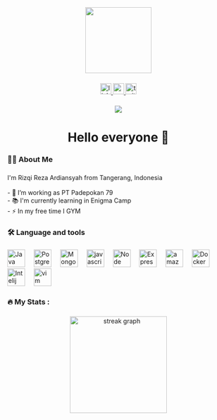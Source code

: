 <div align="center">
  <img height="150" src="https://camo.githubusercontent.com/62da68eb62b1e5f175f7d1f0191dd89a653d7908feb22d37d4a0ab07365d6791/68747470733a2f2f6d656469612e67697068792e636f6d2f6d656469612f4d3967624264396e6244724f5475314d71782f67697068792e676966"  />
</div>

###

<div align="center">
  <a href="https://www.linkedin.com/in/rizqi-reza-ardiansyah/"> 
  <img src="https://img.shields.io/static/v1?message=LinkedIn&logo=linkedin&label=&color=0077B5&logoColor=white&labelColor=&style=for-the-badge" height="25" alt="linkedin logo"  />
    </a>
  <a href="https://www.youtube.com/channel/UCFWtb016-JH4e24gl6kH_Rw" >
  <img src="https://img.shields.io/static/v1?message=Youtube&logo=youtube&label=&color=FF0000&logoColor=white&labelColor=&style=for-the-badge" height="25" alt="youtube logo"  />
    </a>
  <img src="https://img.shields.io/static/v1?message=Twitter&logo=twitter&label=&color=1DA1F2&logoColor=white&labelColor=&style=for-the-badge" height="25" alt="twitter logo"  />
</div>

###

<div align="center">
  <img src="https://visitor-badge.laobi.icu/badge?page_id=maurodesouza.maurodesouza&"  />
</div>

###

<h1 align="center">Hello everyone 👋 </h1>

###

<h3 align="left">👩‍💻  About Me</h3>

###

<p align="left">I'm Rizqi Reza Ardiansyah from Tangerang, Indonesia <br><br>- 🔭 I’m working as PT Padepokan 79<br>- 📚 I'm currently learning in Enigma Camp <br>- ⚡ In my free time I GYM</p>

###

<h3 align="left">🛠 Language and tools</h3>

###

<div align="left">
  <img src="https://cdn.jsdelivr.net/npm/devicon@2.15.1/icons/java/java-original.svg" height="40" alt="Java logo"  />
  <img width="12" />
  <img src="https://cdn.jsdelivr.net/npm/devicon@2.15.1/icons/postgresql/postgresql-original.svg" height="40" alt="PostgreSQL logo"  />
  <img width="12" />
  <img src="https://cdn.jsdelivr.net/npm/devicon@2.15.1/icons/mongodb/mongodb-original.svg" height="40" alt="MongoDB logo"  />
  <img width="12" />
  <img src="https://cdn.jsdelivr.net/npm/devicon@2.15.1/icons/javascript/javascript-original.svg" height="40" alt="javascript logo"  />
  <img width="12" />
  <img src="https://cdn.jsdelivr.net/npm/devicon@2.15.1/icons/nodejs/nodejs-original.svg" height="40" alt="Node JS logo"  />
  <img width="12" />
   <img src="https://cdn.jsdelivr.net/npm/devicon@2.15.1/icons/express/express-original.svg" height="40" alt="Express JS logo"  />
  <img width="12" />
  <img src="https://cdn.jsdelivr.net/gh/devicons/devicon/icons/amazonwebservices/amazonwebservices-original.svg" height="40" alt="amazonwebservices logo"  />
  <img width="12" />
  <img src="https://cdn.jsdelivr.net/npm/devicon@2.15.1/icons/docker/docker-original.svg" height="40" alt="Docker logo"  />
  <img width="12" />
  <img src="https://cdn.jsdelivr.net/npm/devicon@2.15.1/icons/intellij/intellij-original.svg" height="40" alt="Intelij Idea logo"  />
   <img width="12" />
  <img src="https://cdn.jsdelivr.net/npm/devicon@2.15.1/icons/vim/vim-original.svg" height="40" alt="vim logo"  />
</div>

###

<h3 align="left">🔥   My Stats :</h3>

###

<div align="center">
  <img src="https://streak-stats.demolab.com?user=maurodesouza&locale=en&mode=daily&theme=dark&hide_border=false&border_radius=5&order=3" height="220" alt="streak graph"  />
</div>

###
